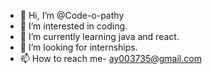 - 👋 Hi, I’m @Code-o-pathy
- 👀 I’m interested in coding.
- 🌱 I’m currently learning java and react.
- 💞️ I’m looking for internships.
- 📫 How to reach me- ay003735@gmail.com

<!---
Code-o-pathy/Code-o-pathy is a ✨ special ✨ repository because its `README.md` (this file) appears on your GitHub profile.
You can click the Preview link to take a look at your changes.
--->
